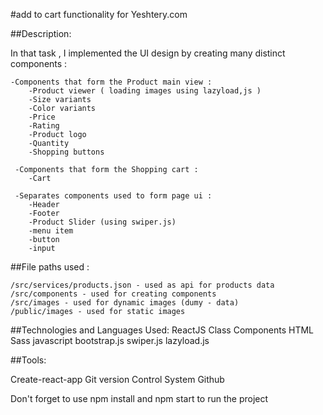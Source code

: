 #add to cart functionality for Yeshtery.com

##Description:

In that task , I implemented the UI design by creating many distinct components :

    -Components that form the Product main view : 
        -Product viewer ( loading images using lazyload,js )
        -Size variants
        -Color variants
        -Price
        -Rating
        -Product logo
        -Quantity
        -Shopping buttons

     -Components that form the Shopping cart : 
        -Cart

     -Separates components used to form page ui :
        -Header
        -Footer
        -Product Slider (using swiper.js)
        -menu item
        -button
        -input



##File paths used : 

    /src/services/products.json - used as api for products data
    /src/components - used for creating components
    /src/images - used for dynamic images (dumy - data)
    /public/images - used for static images

##Technologies and Languages Used:
    ReactJS
    Class Components
    HTML
    Sass
    javascript
    bootstrap.js
    swiper.js
    lazyload.js



##Tools:

Create-react-app
Git version Control System
Github

Don't forget to use npm install and npm start to run the project
